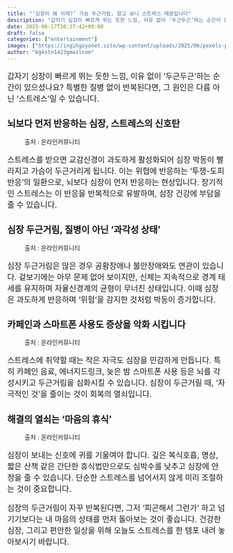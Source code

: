 ```yaml
---
title: "‘심장이 왜 이래?’ 가슴 두근거림, 알고 보니 스트레스 때문입니다"
description: "갑자기 심장이 빠르게 뛰는 듯한 느낌, 이유 없이 ‘두근두근’하는 순간이 있으셨나요? 특별한 질병 없이 반복된다면, 그 원인은 다름 아닌 ‘스트레스’일 수 있습니다."
date: 2025-06-17T20:37:42+09:00
draft: false
categories: ["entertainment"]
images: ["https://ingihgoyonet.site/wp-content/uploads/2025/06/pexels-pedro-figueras-202443-626165-1024x683.jpg", "https://ingihgoyonet.site/wp-content/uploads/2025/06/pexels-karolina-grabowska-4386467-683x1024.jpg", "https://ingihgoyonet.site/wp-content/uploads/2025/06/pexels-stasknop-2916450-1024x683.jpg", "https://ingihgoyonet.site/wp-content/uploads/2025/06/pexels-oluremi-adebayo-1507823-2908175-1024x557.jpg"]
author: "kgkstn1423gmailcom"
---
```


<p style="font-size:18px">갑자기 심장이 빠르게 뛰는 듯한 느낌, 이유 없이 ‘두근두근’하는 순간이 있으셨나요? 특별한 질병 없이 반복된다면, 그 원인은 다름 아닌 ‘스트레스’일 수 있습니다.</p> <h2 >뇌보다 먼저 반응하는 심장, 스트레스의 신호탄</h2> <figure ><img src="https://ingihgoyonet.site/wp-content/uploads/2025/06/pexels-pedro-figueras-202443-626165-1024x683.jpg" alt="" style="aspect-ratio:16/9;object-fit:cover"/><figcaption >출처 : 온라인커뮤니티</figcaption></figure> <p style="font-size:18px">스트레스를 받으면 교감신경이 과도하게 활성화되어 심장 박동이 빨라지고 가슴이 두근거리게 됩니다. 이는 위협에 반응하는 ‘투쟁-도피 반응’의 일환으로, 뇌보다 심장이 먼저 반응하는 현상입니다. 장기적인 스트레스는 이 반응을 반복적으로 유발하며, 심장 건강에 부담을 줄 수 있습니다.</p> <h2 >심장 두근거림, 질병이 아닌 ‘과각성 상태’</h2> <figure ><img src="https://ingihgoyonet.site/wp-content/uploads/2025/06/pexels-karolina-grabowska-4386467-683x1024.jpg" alt="" style="aspect-ratio:16/9;object-fit:cover"/><figcaption >출처 : 온라인커뮤니티</figcaption></figure> <p style="font-size:18px">심장 두근거림은 많은 경우 공황장애나 불안장애와도 연관이 있습니다. 겉보기에는 아무 문제 없어 보이지만, 신체는 지속적으로 경계 태세를 유지하며 자율신경계의 균형이 무너진 상태입니다. 이때 심장은 과도하게 반응하며 ‘위험’을 감지한 것처럼 박동이 증가합니다.</p> <h2 >카페인과 스마트폰 사용도 증상을 악화 시킵니다</h2> <figure ><img src="https://ingihgoyonet.site/wp-content/uploads/2025/06/pexels-stasknop-2916450-1024x683.jpg" alt="" style="aspect-ratio:16/9;object-fit:cover"/><figcaption >출처 : 온라인커뮤니티</figcaption></figure> <p style="font-size:18px">스트레스에 취약할 때는 작은 자극도 심장을 민감하게 만듭니다. 특히 카페인 음료, 에너지드링크, 늦은 밤 스마트폰 사용 등은 뇌를 각성시키고 두근거림을 심화시킬 수 있습니다. 심장이 두근거릴 때, ‘자극적인 것’을 줄이는 것이 회복의 열쇠입니다.</p> <h2 >해결의 열쇠는 ‘마음의 휴식’</h2> <figure ><img src="https://ingihgoyonet.site/wp-content/uploads/2025/06/pexels-oluremi-adebayo-1507823-2908175-1024x557.jpg" alt="" style="aspect-ratio:16/9;object-fit:cover"/><figcaption >출처 : 온라인커뮤니티</figcaption></figure> <p style="font-size:18px">심장이 보내는 신호에 귀를 기울여야 합니다. 깊은 복식호흡, 명상, 짧은 산책 같은 간단한 휴식법만으로도 심박수를 낮추고 심장에 안정을 줄 수 있습니다. 단순한 스트레스를 넘어서지 않게 미리 조절하는 것이 중요합니다.</p> <p style="font-size:18px">심장의 두근거림이 자꾸 반복된다면, 그저 ‘피곤해서 그런가’ 하고 넘기기보다는 내 마음의 상태를 먼저 돌아보는 것이 좋습니다. 건강한 심장, 그리고 편안한 일상을 위해 오늘도 스트레스를 한 템포 내려 놓아보시기 바랍니다.</p>